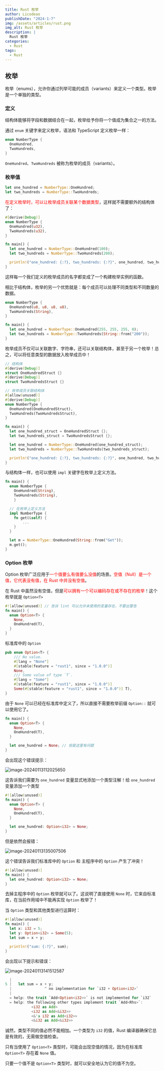 ```yaml
---
title: Rust 枚举
author: Licodeao
publishDate: "2024-1-7"
img: /assets/articles/rust.png
img_alt: Rust 枚举
description: |
  Rust 枚举
categories:
  - Rust
tags:
  - Rust
---
```


## 枚举

枚举（enums），允许你通过列举可能的成员（variants）来定义一个类型。枚举是一个单独的类型。

### 定义

结构体能够将字段和数据结合在一起，枚举给予你将一个值成为集合之一的方法。

通过 `enum` 关键字来定义枚举，语法和 TypeScript 定义枚举一样：

```rust
enum NumberType {
  OneHundred,
  TwoHundreds,
}
```

`OneHundred`、`TwoHundreds` 被称为枚举的成员（variants）。

### 枚举值

```rust
let one_hundred = NumberType::OneHundred;
let two_hundreds = NumberType::TwoHundreds;
```

<font color="red">在定义枚举时，可以让枚举成员关联某个数据类型</font>，这样就不需要额外的结构体了：

```rust
#[derive(Debug)]
enum NumberType {
  OneHundred(u32),
  TwoHundreds(u32),
}

fn main() {
  let one_hundred = NumberType::OneHundred(100);
  let two_hundreds = NumberType::TwoHundreds(200);

  println!("one_hundred: {:?}, two_hundreds: {:?}", one_hundred, two_hundreds);
}
```

这样每一个我们定义的枚举成员的名字都变成了一个构建枚举实例的函数。

相比于结构体，枚举的另一个优势就是：每个成员可以处理不同类型和不同数量的数据。

```rust
enum NumberType {
  OneHundred(u8, u8, u8, u8),
  TwoHundreds(String),
}

fn main() {
  let one_hundred = NumberType::OneHundred(255, 255, 255, 0);
  let two_hundreds = NumberType::TwoHundreds(String::from("200"));
}
```

枚举成员不仅可以关联数字、字符串，还可以关联结构体，甚至于另一个枚举！总之，可以将任意类型的数据放入枚举成员中！

```rust
// 结构体
#[derive(Debug)]
struct OneHundredStruct {}
#[derive(Debug)]
struct TwoHundredsStruct {}

// 枚举成员关联结构体
#[allow(unused)]
#[derive(Debug)]
enum NumberType {
  OneHundred(OneHundredStruct),
  TwoHundreds(TwoHundredsStruct),
}

fn main() {
  let one_hundred_struct = OneHundredStruct {};
  let two_hundreds_struct = TwoHundredsStruct {};

  let one_hundred = NumberType::OneHundred(one_hundred_struct);
  let two_hundreds = NumberType::TwoHundreds(two_hundreds_struct);

  println!("one_hundred: {:?}, two_hundreds: {:?}", one_hundred, two_hundreds);
}
```

与结构体一样，也可以使用 `impl` 关键字在枚举上定义方法。

```rust
fn main() {
  enum NumberType {
    OneHundred(String),
    TwoHundreds(String),
	}

  // 在枚举上定义方法
  impl NumberType {
    fn get(&self) {
     	...
    }
  }

  let m = NumberType::OneHundred(String::from("Get"));
  m.get();
}
```

### Option 枚举

Option 枚举广泛应用于<font color="red">一个值要么有值要么没值</font>的场景。<font color="red">空值（Null）是一个值，它代表没有值，在 Rust 中并没有空值</font>。

在 Rust 中虽然没有空值，但是<font color="red">可以拥有一个可以编码存在或不存在的枚举</font>！这个枚举就是 `Option<T>`

```rust
#![allow(unused)] // 告诉 lint 可以允许未使用的变量存在，不要出警告
fn main() {
  enum Option<T> {
    None,
    OneHundred(T),
  }
}
```

标准库中的 `Option`

```rust
pub enum Option<T> {
    /// No value.
    #[lang = "None"]
    #[stable(feature = "rust1", since = "1.0.0")]
    None,
    /// Some value of type `T`.
    #[lang = "Some"]
    #[stable(feature = "rust1", since = "1.0.0")]
    Some(#[stable(feature = "rust1", since = "1.0.0")] T),
}
```

由于 `None` 可以已经在标准库中定义了，所以直接不需要枚举前缀 `Option::` 就可以使用它了。

```rust
fn main() {
  enum Option<T> {
    None,
    OneHundred(T),
  }

  let one_hundred = None; // 但是这里有问题
}
```

会出现这个错误提示：

![image-20240113112025650](https://typora-licodeao.oss-cn-guangzhou.aliyuncs.com/typoraImg/image-20240113112025650.png)

这告诉我们需要为 `one_hundred` 变量显式地添加一个类型注解！给 `one_hundred` 变量添加一个类型

```rust
#![allow(unused)]
fn main() {
  enum Option<T> {
    None,
    OneHundred(T),
  }

  let one_hundred: Option<i32> = None;
}
```

但是依然会报错：

![image-20240113135007506](https://typora-licodeao.oss-cn-guangzhou.aliyuncs.com/typoraImg/image-20240113135007506.png)

这个错误告诉我们标准库中的 `Option` 和 主程序中的 `Option` 产生了冲突！

```rust
#![allow(unused)]
fn main() {
  let one_hundred: Option<i32> = None;
}
```

去掉主程序中的 `Option` 枚举就可以了。这说明了直接使用 `None` 时，它来自标准库，在当前作用域中不能再实现 `Option` 枚举了！

当 `Option` 类型和其他类型进行运算时：

```rust
#![allow(unused)]
fn main() {
  let x: i32 = 5;
  let y: Option<i32> = Some(5);
  let sum = x + y;

  println!("sum: {:?}", sum);
}
```

会出现以下提示和错误：

![image-20240113141512587](https://typora-licodeao.oss-cn-guangzhou.aliyuncs.com/typoraImg/image-20240113141512587.png)

```rust
  |
5 |   let sum = x + y;
  |               ^ no implementation for `i32 + Option<i32>`
  |
  = help: the trait `Add<Option<i32>>` is not implemented for `i32`
  = help: the following other types implement trait `Add<Rhs>`:
            <i32 as Add>
            <i32 as Add<&i32>>
            <&'a i32 as Add<i32>>
            <&i32 as Add<&i32>>
```

诚然，类型不同的值必然不能相加。一个类型为 `i32` 的值，Rust 编译器确保它总是有效的，无需做空值检查。

只有当使用了 `Option<T>` 类型时，可能会出现空值的情况，因为在标准库 `Option<T>` 存在着 `None` 值。

只要一个值不是 `Option<T>` 类型时，就可以安全地认为它的值不为空。
